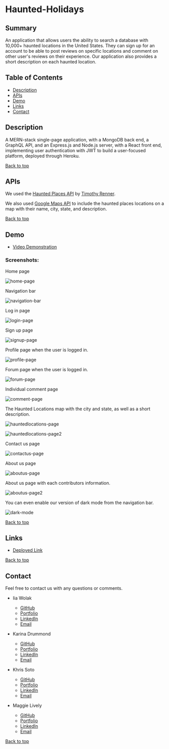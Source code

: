 # Haunted-Holidays

## Summary 

An application that allows users the ability to search a database with 10,000+ haunted locations in the United States. They can sign up for an account to be able to post reviews on specific locations and comment on other user's reviews on their experience. Our application also provides a short description on each haunted location.

## Table of Contents 
- [Description](#description)
- [APIs](#apis)
- [Demo](#demo)
- [Links](#links)
- [Contact](#contact)

## Description

A MERN-stack single-page application, with a MongoDB back end, a GraphQL API, and an Express.js and Node.js server, with a React front end, implementing user authentication with JWT to build a user-focused platform, deployed through Heroku.

[Back to top](#haunted-holidays)

## APIs

We used the [Haunted Places API](https://data.world/timothyrenner/haunted-places) by [Timothy Renner](https://data.world/timothyrenner).

We also used [Google Maps API](https://mapsplatform.google.com/) to include the haunted places locations on a map with their name, city, state, and description.

[Back to top](#haunted-holidays)

## Demo

- [Video Demonstration](https://drive.google.com/file/d/1TSjczzJJN7sp5YxQMp9wt89jxUyxhULM/view)

### Screenshots:

Home page

![home-page](../Haunted-Holidays/client/src/assets/img/screenshots/homepg.png)

Navigation bar

![navigation-bar](../Haunted-Holidays/client/src/assets/img/screenshots/darkmodenavbar1.png)

Log in page

![login-page](../Haunted-Holidays/client/src/assets/img/screenshots/loginpg.png)

Sign up page

![signup-page](../Haunted-Holidays/client/src/assets/img/screenshots/signuppg.png)

Profile page when the user is logged in.

![profile-page](../Haunted-Holidays/client/src/assets/img/screenshots/profilepg.png)

Forum page when the user is logged in.

![forum-page](../Haunted-Holidays/client/src/assets/img/screenshots/forumpg.png)

Individual comment page

![comment-page](../Haunted-Holidays/client/src/assets/img/screenshots/individualcommentpg.png)

The Haunted Locations map with the city and state, as well as a short description.

![hauntedlocations-page](../Haunted-Holidays/client/src/assets/img/screenshots/hauntedlocationpg1.png)


![hauntedlocations-page2](../Haunted-Holidays/client/src/assets/img/screenshots/hauntedlocationpg2.png)

Contact us page

![contactus-page](../Haunted-Holidays/client/src/assets/img/screenshots/contactuspg.png)

About us page

![aboutus-page](../Haunted-Holidays/client/src/assets/img/screenshots/aboutuspg.png)

About us page with each contributors information.

![aboutus-page2](../Haunted-Holidays/client/src/assets/img/screenshots/aboutuspg2.png)

You can even enable our version of dark mode from the navigation bar.

![dark-mode](../Haunted-Holidays/client/src/assets/img/screenshots/darkmodenavbar2.png)

[Back to top](#haunted-holidays)

## Links

- [Deployed Link](https://secure-atoll-14230.herokuapp.com)

[Back to top](#haunted-holidays)

## Contact

Feel free to contact us with any questions or comments.

- Iia Wolak
    - [GitHub](https://github.com/wolaki96)
    - [Portfolio](https://wolaki96.github.io/Iia_Wolak_React_Portfolio/)
    - [LinkedIn](https://www.linkedin.com/in/iia-wolak-466b63252/)
    - [Email](mailto:wolaki96@gmail.com)

- Karina Drummond
    - [GitHub](https://github.com/kdrummond528)
    - [Portfolio](https://kdrummond528.github.io/React_Portfolio/)
    - [LinkedIn](https://www.linkedin.com/in/karinadrummond/)
    - [Email](mailto:k.drummond528@gmail.com)

- Khris Soto
    - [GitHub](https://github.com/ksoto18)
    - [Portfolio](https://ksoto18.github.io/Portfolio-React/)
    - [LinkedIn](https://www.linkedin.com/in/khristel-soto-9468a6259/)
    - [Email](mailto:khris.soto@live.com)

- Maggie Lively
    - [GitHub](https://github.com/mmllively)
    - [Portfolio](https://mmllively.github.io/portfolio_react/)
    - [LinkedIn](https://www.linkedin.com/in/maggie-lively-359893120/)
    - [Email](mailto:maggie.lively@gmail.com)

[Back to top](#haunted-holidays)

